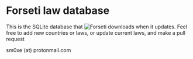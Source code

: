 # Forseti law database
This is the SQLite database that ![Forseti](https://play.google.com/store/apps/details?id=net.hoivik.forseti&hl=en) downloads when it updates.
Feel free to add new countries or laws, or update current laws, and make a pull request

sm0xe (at) protonmail.com
